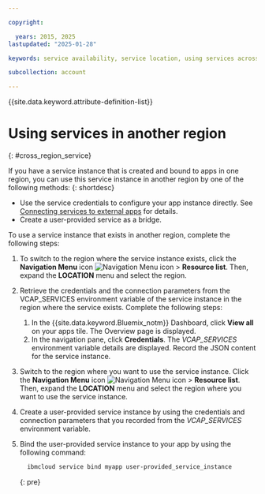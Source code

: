 ```yaml
---

copyright:

  years: 2015, 2025
lastupdated: "2025-01-28"

keywords: service availability, service location, using services across regions

subcollection: account

---
```


{{site.data.keyword.attribute-definition-list}}

# Using services in another region
{: #cross_region_service}

If you have a service instance that is created and bound to apps in one region, you can use this service instance in another region by one of the following methods:
{: shortdesc}

* Use the service credentials to configure your app instance directly. See [Connecting services to external apps](/docs/account?topic=account-externalapp) for details.
* Create a user-provided service as a bridge.

To use a service instance that exists in another region, complete the following steps:

1. To switch to the region where the service instance exists, click the **Navigation Menu** icon ![Navigation Menu icon](../icons/icon_hamburger.svg "Menu") > **Resource list**. Then, expand the **LOCATION** menu and select the region.

2. Retrieve the credentials and the connection parameters from the VCAP_SERVICES environment variable of the service instance in the region where the service exists. Complete the following steps:
   1. In the {{site.data.keyword.Bluemix_notm}} Dashboard, click **View all** on your apps tile. The Overview page is displayed.
   2. In the navigation pane, click **Credentials**. The *VCAP_SERVICES* environment variable details are displayed. Record the JSON content for the service instance.

3. Switch to the region where you want to use the service instance. Click the **Navigation Menu** icon ![Navigation Menu icon](../icons/icon_hamburger.svg "Menu") > **Resource list**. Then, expand the **LOCATION** menu and select the region where you want to use the service instance.

4. Create a user-provided service instance by using the credentials and connection parameters that you recorded from the *VCAP_SERVICES* environment variable.

5. Bind the user-provided service instance to your app by using the following command:

   ```bash
	 ibmcloud service bind myapp user-provided_service_instance
   ```
   {: pre}
